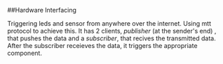 ##Hardware Interfacing

Triggering leds and sensor from anywhere over the internet. Using mtt protocol to achieve this. It has 2 clients, *publisher* (at the sender's end) , that pushes the data and a *subscriber*, that recives the transmitted data. After the subscriber receieves the data, it triggers the appropriate component. 